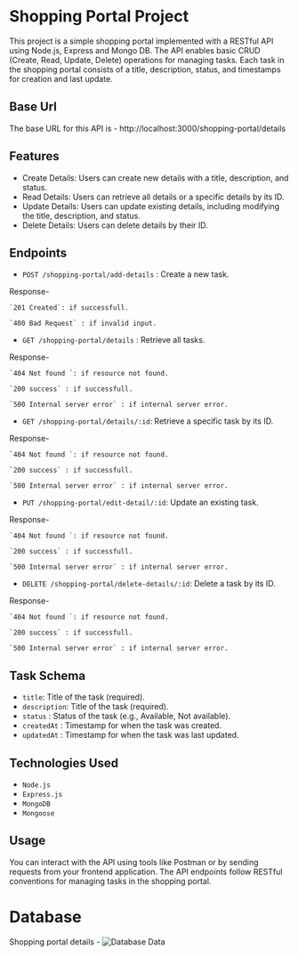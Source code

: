 
# Shopping Portal Project

This project is a simple shopping portal implemented with a RESTful API using Node.js, Express and Mongo DB. The API enables basic CRUD (Create, Read, Update, Delete) operations for managing tasks. Each task in the shopping portal consists of a title, description, status, and timestamps for creation and last update.

##  Base Url

The base URL for this API is - http://localhost:3000/shopping-portal/details


## Features

- Create Details: Users can create new details with a title, description, and status.
- Read Details: Users can retrieve all details or a specific details by its ID.
- Update Details: Users can update existing details, including modifying the title, description, and status.
- Delete Details: Users can delete details by their ID.


## Endpoints

- `POST /shopping-portal/add-details` : Create a new task.
    
Response- 

    `201 Created`: if successfull.

    `400 Bad Request` : if invalid input.

- `GET /shopping-portal/details`  : Retrieve all tasks.


 Response- 

    `404 Not found `: if resource not found.

    `200 success` : if successfull.

    `500 Internal server error` : if internal server error.

- `GET /shopping-portal/details/:id`: Retrieve a specific task by its ID.

Response- 

    `404 Not found `: if resource not found.

    `200 success` : if successfull.

    `500 Internal server error` : if internal server error.


- `PUT /shopping-portal/edit-detail/:id`: Update an existing task.

Response- 

    `404 Not found `: if resource not found.

    `200 success` : if successfull.

    `500 Internal server error` : if internal server error.


- `DELETE /shopping-portal/delete-details/:id`: Delete a task by its ID.

Response- 

    `404 Not found `: if resource not found.

    `200 success` : if successfull.

    `500 Internal server error` : if internal server error.
    
## Task Schema

- `title`: Title of the task (required).
- `description`: Title of the task (required).
- `status` : Status of the task (e.g., Available, Not available).
- `createdAt` : Timestamp for when the task was created.
- `updatedAt` : Timestamp for when the task was last updated.

  
## Technologies Used

- `Node.js`
- `Express.js`
- `MongoDB`
- `Mongoose`



## Usage

You can interact with the API using tools like Postman or by sending requests from your frontend application. The API endpoints follow RESTful conventions for managing tasks in the shopping portal.

# Database 
Shopping portal details -
![Database Data](https://github.com/akashkhot12/Shopping_Portal_Project/blob/441f2a7f01d188962c05e6d99059db8e461e168a/Images/database.png)
